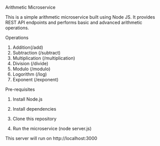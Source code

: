 Arithmetic Microservice

This is a simple arithmetic microservice built using Node JS.
It provides REST API endpoints and performs basic and advanced arithmetic operations.

Operations
1. Addition(/add)
2. Subtraction (/subtract)
3. Multiplication (/multiplication)
4. Division (/divide)
5. Modulo (/modulo)
6. Logorithm (/log)
7. Exponent (/exponent)


Pre-requisites 
1. Install Node.js
2. Install dependencies

3. Clone this repository
4. Run the microservice (node server.js)

This server will run on http://localhost:3000
